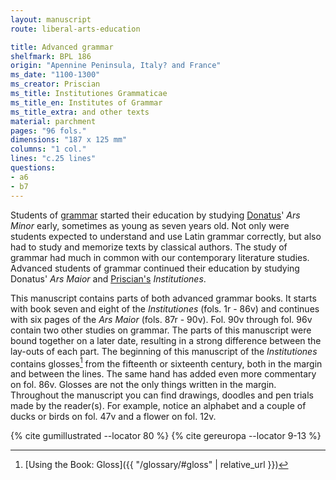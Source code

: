 ```yaml
---
layout: manuscript
route: liberal-arts-education

title: Advanced grammar
shelfmark: BPL 186
origin: "Apennine Peninsula, Italy? and France"
ms_date: "1100-1300"
ms_creator: Priscian
ms_title: Institutiones Grammaticae
ms_title_en: Institutes of Grammar
ms_title_extra: and other texts
material: parchment
pages: "96 fols."
dimensions: "187 x 125 mm"
columns: "1 col."
lines: "c.25 lines"
questions:
- a6
- b7
---
```


Students of
[grammar](https://en.wikipedia.org/wiki/Grammar) started
their education by studying
[Donatus](https://en.wikipedia.org/wiki/Aelius_Donatus)' *Ars Minor*
early, sometimes as young as seven years old. Not only were students
expected to understand and use Latin grammar correctly, but also had to
study and memorize texts by classical authors. The study of grammar had
much in common with our contemporary literature studies. Advanced
students of grammar continued their education by studying Donatus' 
*Ars Maior* and
[Priscian's](https://en.wikipedia.org/wiki/Priscian)
*Institutiones*.

This manuscript contains parts of both advanced grammar books. It starts
with book seven and eight of the *Institutiones* (fols. 1r - 86v) and
continues with six pages of the *Ars Maior* (fols. 87r - 90v). Fol. 90v
through fol. 96v contain two other studies on grammar. The parts of
this manuscript were bound together on a later date, resulting in a
strong difference between the lay-outs of each part. The beginning of
this manuscript of the *Institutiones* contains glosses[^1] from the
fifteenth or sixteenth century, both in the margin and between the
lines. The same hand has added even more commentary on fol. 86v. Glosses
are not the only things written in the margin. Throughout the manuscript
you can find drawings, doodles and pen trials made by the reader(s). For
example, notice an alphabet and a couple of ducks or birds on fol. 47v
and a flower on fol. 12v.

[^1]: [Using the Book: Gloss]({{ "/glossary/#gloss" | relative_url }})

{% cite gumillustrated --locator 80 %}
{% cite gereuropa --locator 9-13 %}